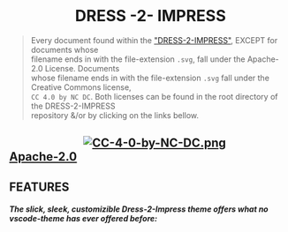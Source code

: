 <br>

# &nbsp; &nbsp; &nbsp; &nbsp; &nbsp; &nbsp; &nbsp; &nbsp; &nbsp; **DRESS -2- IMPRESS**

> Every document found within the ["DRESS-2-IMPRESS"](https://github.com/JAYD3V/dress-2-impress), EXCEPT for documents whose \
> filename ends in with the file-extension `.svg`, fall under the Apache-2.0 License. Documents \
> whose filename ends in with the file-extension `.svg` fall under the Creative Commons license, \
> `CC 4.0 by NC DC`. Both licenses can be found in the root directory of the DRESS-2-IMPRESS \
> repository &/or by clicking on the links bellow.

## &nbsp; &nbsp; &nbsp; &nbsp; &nbsp; &nbsp; &nbsp; &nbsp; &nbsp; &nbsp; &nbsp; &nbsp; &nbsp; &nbsp;[![CC-4-0-by-NC-DC.png](https://i.postimg.cc/s1FyVW76/CC-4-0-by-NC-DC.png)](https://creativecommons.org/licenses/by-nc-nd/4.0/) &nbsp; &nbsp; &nbsp; &nbsp; [Apache-2.0](https://www.apache.org/licenses/LICENSE-2.0)

## FEATURES

##### The slick, sleek, customizible **Dress-2-Impress** theme offers what no vscode-theme has ever offered before:
